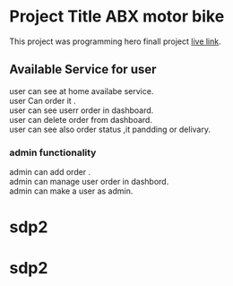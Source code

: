 # Project Title ABX motor bike

This project was programming hero finall project [live link](https://docters-portal.firebaseapp.com/).

## Available Service for user

user can see at home availabe service.\
user Can order it .\
user can see userr order in dashboard.\
user can delete order from dashboard.\
user can see also order status ,it pandding or delivary.

### admin functionality

admin can add order .\
admin can manage user order in dashbord.\
admin can make a user as admin.
# sdp2
# sdp2
